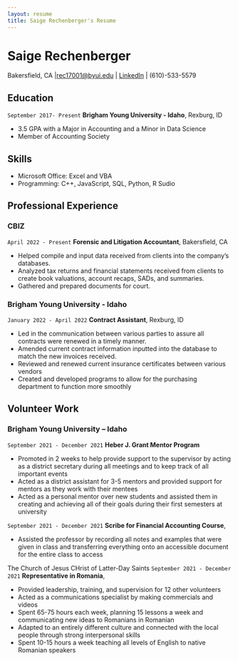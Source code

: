 ```yaml
---
layout: resume
title: Saige Rechenberger's Resume
---
```

# Saige Rechenberger

<div id="webaddress">
Bakersfield, CA
|<a href="rec17001@byui.edu">rec17001@byui.edu</a>
| <a href="www.linkedin.com/in/saige-rechenberger ">LinkedIn</a>
| (610)-533-5579 
</div>

<!-- https://www.monique.tech/the-art-of-markdown -->


## Education

`September 2017- Present`
__Brigham Young University - Idaho__, Rexburg, ID

- 3.5 GPA with a Major in Accounting and a Minor in Data Science
- Member of Accounting Society

## Skills
- Microsoft Office: Excel and VBA
- Programming: C++, JavaScript, SQL, Python, R Sudio

## Professional Experience

### CBIZ

`April 2022 - Present`
__Forensic and Litigation Accountant__, Bakersfield, CA

- Helped compile and input data received from clients into the company’s databases.
- Analyzed tax returns and financial statements received from clients to create book valuations, account recaps, SADs, and summaries.
- Gathered and prepared documents for court.

### Brigham Young University - Idaho

`January 2022 - April 2022`
__Contract Assistant__, Rexburg, ID

- Led in the communication between various parties to assure all contracts were renewed in a timely manner.
- Amended current contract information inputted into the database to match the new invoices received.
- Reviewed and renewed current insurance certificates between various vendors
- Created and developed programs to allow for the purchasing department to function more smoothly

## Volunteer Work

### Brigham Young University – Idaho

`September 2021 - December 2021`
__Heber J. Grant Mentor Program__

- Promoted in 2 weeks to help provide support to the supervisor by acting as a district secretary during all meetings and to keep track of all important events
- Acted as a district assistant for 3-5 mentors and provided support for mentors as they work with their mentees
- Acted as a personal mentor over new students and assisted them in creating and achieving all of their goals during their first semesters at university

`September 2021 - December 2021`
__Scribe for Financial Accounting Course__, 

- Assisted the professor by recording all notes and examples that were given in class and transferring everything onto an accessible document for the entire class to access 

The Church of Jesus CHrist of Latter-Day Saints
`September 2021 - December 2021`
__Representative in Romania__,

- Provided leadership, training, and supervision for 12 other volunteers
- Acted as a communications specialist by making commercials and videos
- Spent 65-75 hours each week, planning 15 lessons a week and communicating new ideas to Romanians in Romanian
- Adapted to an entirely different culture and connected with the local people through strong interpersonal skills
- Spent 10-15 hours a week teaching all levels of English to native Romanian speakers

<!-- ### Footer

Last updated: March 2023 -->
